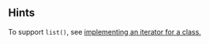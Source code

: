 ## Hints

To support `list()`, see [implementing an iterator for a class.](https://docs.python.org/2/tutorial/classes.html#iterators)
